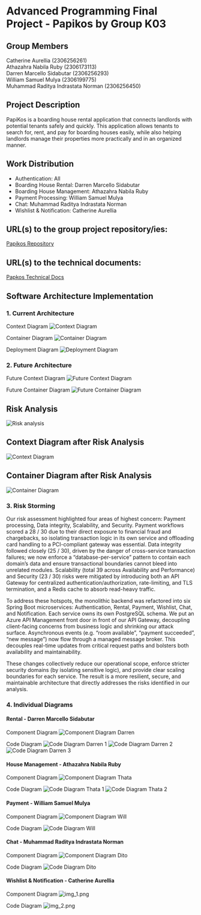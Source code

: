 # Advanced Programming Final Project - Papikos by Group K03
## **Group Members**
Catherine Aurellia (2306256261)<br>
Athazahra Nabila Ruby (2306173113)<br> 
Darren Marcello Sidabutar (2306256293)<br>
William Samuel Mulya (2306199775)<br>
Muhammad Raditya Indrastata Norman (2306256450) <br>

## **Project Description**
PapiKos is a boarding house rental application that connects landlords with potential tenants safely and quickly. This application allows tenants to search for, rent, and pay for boarding houses easily, while also helping landlords manage their properties more practically and in an organized manner.


## **Work Distribution**
* Authentication: All
* Boarding House Rental: Darren Marcello Sidabutar
* Boarding House Management: Athazahra Nabila Ruby
* Payment Processing: William Samuel Mulya
* Chat: Muhammad Raditya Indrastata Norman
* Wishlist & Notification: Catherine Aurellia


## URL(s) to the group project repository/ies:
[Papikos Repository](https://github.com/Group3-AdvProg/papikos)


## URL(s) to the technical documents:
[Papkos Technical Docs](https://docs.google.com/document/d/1UUP2N7lyEjMo6M4J-rEnBAB-YIbCyOc5ocVgWecGnYU/edit?tab=t.0)

## Software Architecture Implementation
### 1. Current Architecture
Context Diagram
![Context Diagram](images/context.png)

Container Diagram
![Container Diagram](images/container.png)

Deployment Diagram
![Deployment Diagram](images/deployment.png)

### 2. Future Architecture
Future Context Diagram
![Future Context Diagram](images/future_context.png)

Future Container Diagram
![Future Container Diagram](images/future_container.png)

## Risk Analysis
![Risk analysis](images/Risk.png)

## Context Diagram after Risk Analysis
![Context Diagram](images/Future_Context.png)

## Container Diagram after Risk Analysis
![Container Diagram](images/Future_Container.png)

### 3. Risk Storming
Our risk assessment highlighted four areas of highest concern: Payment processing, Data integrity, Scalability, and Security. Payment workflows scored a 28 / 30 due to their direct exposure to financial fraud and chargebacks, so isolating transaction logic in its own service and offloading card handling to a PCI-compliant gateway was essential. Data integrity followed closely (25 / 30), driven by the danger of cross-service transaction failures; we now enforce a “database-per-service” pattern to contain each domain’s data and ensure transactional boundaries cannot bleed into unrelated modules. Scalability (total 39 across Availability and Performance) and Security (23 / 30) risks were mitigated by introducing both an API Gateway for centralized authentication/authorization, rate-limiting, and TLS termination, and a Redis cache to absorb read-heavy traffic.

To address these hotspots, the monolithic backend was refactored into six Spring Boot microservices: Authentication, Rental, Payment, Wishlist, Chat, and Notification. Each service owns its own PostgreSQL schema. We put an Azure API Management front door in front of our API Gateway, decoupling client-facing concerns from business logic and shrinking our attack surface. Asynchronous events (e.g. “room available”, “payment succeeded”, “new message”) now flow through a managed message broker. This decouples real-time updates from critical request paths and bolsters both availability and maintainability.

These changes collectively reduce our operational scope, enforce stricter security domains (by isolating sensitive logic), and provide clear scaling boundaries for each service. The result is a more resilient, secure, and maintainable architecture that directly addresses the risks identified in our analysis.


### 4. Individual Diagrams

#### Rental - Darren Marcello Sidabutar
Component Diagram
![Component Diagram Darren](images/Component_Darren.png)

Code Diagram
![Code Diagram Darren 1](images/Code1_Darren.png)
![Code Diagram Darren 2](images/Code2_Darren.png)
![Code Diagram Darren 3](images/Code3_Darren.png)

#### House Management - Athazahra Nabila Ruby
Component Diagram
![Component Diagram Thata](images/component_thata.png)

Code Diagram
![Code Diagram Thata 1](images/code_thata_1.png)
![Code Diagram Thata 2](images/code_thata_2.png)


#### Payment - William Samuel Mulya
Component Diagram
![Component Diagram Will](images/component_will.png)

Code Diagram
![Code Diagram Will](images/code_will.png)

#### Chat - Muhammad Raditya Indrastata Norman
Component Diagram
![Component Diagram Dito](images/Component_Dito.png)

Code Diagram
![Code Diagram Dito](images/Code_Dito.png)

#### Wishlist & Notification - Catherine Aurellia
Component Diagram
![img_1.png](img_1.png)

Code Diagram
![img_2.png](img_2.png)
